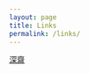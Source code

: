 ```yaml
---
layout: page
title: Links
permalink: /links/
---
```


[深齋][etymologies]



[etymologies]:http://www.etymologise.com/
